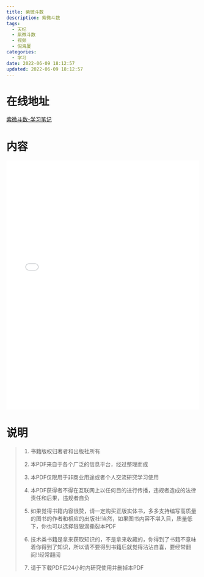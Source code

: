 ```yaml
---
title: 紫微斗数
description: 紫微斗数
tags:
  - 天纪
  - 紫微斗数
  - 视频
  - 倪海厦 
categories:
  - 学习
date: 2022-06-09 18:12:57
updated: 2022-06-09 18:12:57
---
```


# 在线地址

<a target="_blank" href="/myjs/pdfjs/web/viewer.html?file=https://raw.githubusercontent.com/lwmfjc/files/main/study/tianji/shipin/紫微斗数-学习笔记.pdf">紫微斗数-学习笔记</a>

# 内容

<iframe src='/myjs/pdfjs/web/viewer.html?file=https://raw.githubusercontent.com/lwmfjc/files/main/study/tianji/shipin/紫微斗数-学习笔记.pdf' style="padding: 0;width:100%;"  style="padding: 0;width:100%;" marginwidth="0" frameborder="no" scrolling="no" height="650px"></iframe>

# 说明

> 1. 书籍版权归著者和出版社所有
> 2. 本PDF来自于各个广泛的信息平台，经过整理而成
>
> 3. 本PDF仅限用于非商业用途或者个人交流研究学习使用
> 4. 本PDF获得者不得在互联网上以任何目的进行传播，违规者造成的法律责任和后果，违规者自负
> 5. 如果觉得书籍内容很赞，请一定购买正版实体书，多多支持编写高质量的图书的作者和相应的出版社!当然，如果图书内容不堪入目，质量低下，你也可以选择狠狠滴撕裂本PDF
> 6. 技术类书籍是拿来获取知识的，不是拿来收藏的，你得到了书籍不意味着你得到了知识，所以请不要得到书籍后就觉得沾沾自喜，要经常翻阅!!经常翻阅
> 7. 请于下载PDF后24小时内研究使用并删掉本PDF

